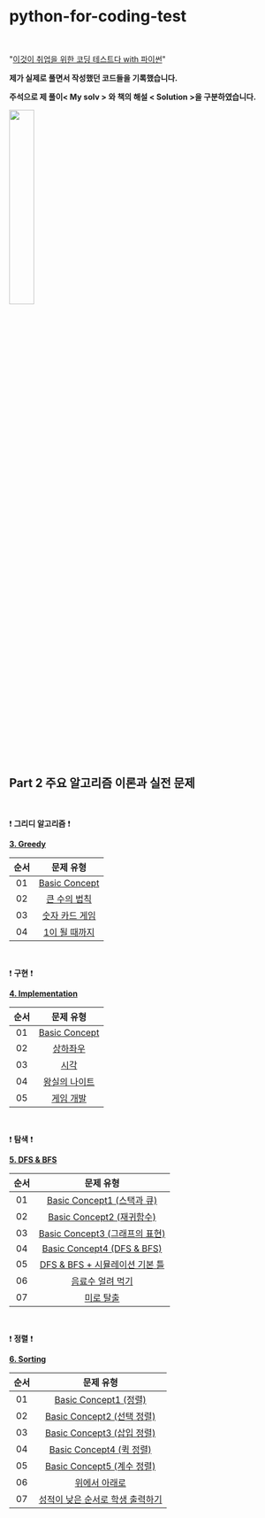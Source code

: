 # python-for-coding-test

<br/>

"[이것이 취업을 위한 코딩 테스트다 with 파이썬](http://www.yes24.com/Product/Goods/91433923)"

**제가 실제로 풀면서 작성했던 코드들을 기록했습니다.**

**주석으로 제 풀이< My solv > 와 책의 해설 < Solution >을 구분하였습니다.**

<img src = "https://user-images.githubusercontent.com/97127994/209169984-f86433cf-7864-4688-96d4-2d115434b267.jpeg" width="30%" height="30%">


<br/>


## Part 2 주요 알고리즘 이론과 실전 문제

<br/>

:exclamation: **그리디 알고리즘** :exclamation:


**[3. Greedy](https://github.com/eric98040/python-for-coding-test/tree/main/Greedy)**


|       순서        |         문제 유형       |   
|:-----:|:-----:|
|01|[Basic Concept](https://github.com/eric98040/python-for-coding-test/blob/main/Greedy/Basic%20Concept.py)|
|02|[큰 수의 법칙](https://github.com/eric98040/python-for-coding-test/blob/main/Greedy/%ED%81%B0%20%EC%88%98%EC%9D%98%20%EB%B2%95%EC%B9%99.py)|
|03|[숫자 카드 게임](https://github.com/eric98040/python-for-coding-test/blob/main/Greedy/%EC%88%AB%EC%9E%90%20%EC%B9%B4%EB%93%9C%20%EA%B2%8C%EC%9E%84.py)|
|04|[1이 될 때까지](https://github.com/eric98040/python-for-coding-test/blob/main/Greedy/1%EC%9D%B4%20%EB%90%A0%20%EB%95%8C%EA%B9%8C%EC%A7%80.py)|


<br/>

:exclamation: **구현** :exclamation:

**[4. Implementation](https://github.com/eric98040/python-for-coding-test/tree/main/Implementation)**


|       순서        |         문제 유형       |   
|:-----:|:-----:|
|01|[Basic Concept](https://github.com/eric98040/python-for-coding-test/blob/main/Implementation/Basic%20Concept.py)|
|02|[상하좌우](https://github.com/eric98040/python-for-coding-test/blob/main/Implementation/%EC%83%81%ED%95%98%EC%A2%8C%EC%9A%B0.py)|
|03|[시각](https://github.com/eric98040/python-for-coding-test/blob/main/Implementation/%EC%8B%9C%EA%B0%81.Py)|
|04|[왕실의 나이트](https://github.com/eric98040/python-for-coding-test/blob/main/Implementation/%EC%99%95%EC%8B%A4%EC%9D%98%20%EB%82%98%EC%9D%B4%ED%8A%B8.py)|
|05|[게임 개발](https://github.com/eric98040/python-for-coding-test/blob/main/Implementation/%EA%B2%8C%EC%9E%84%20%EA%B0%9C%EB%B0%9C.py)|


<br/>

:exclamation: **탐색** :exclamation:


**[5. DFS & BFS](https://github.com/eric98040/python-for-coding-test/tree/main/DFS%20%26%20BFS)**


|       순서        |         문제 유형       |   
|:-----:|:-----:|
|01|[Basic Concept1 (스택과 큐)](https://github.com/eric98040/python-for-coding-test/blob/main/DFS%20%26%20BFS/Basic%20Concept1%20(%EC%8A%A4%ED%83%9D%EA%B3%BC%20%ED%81%90).py)|
|02|[Basic Concept2 (재귀함수)](https://github.com/eric98040/python-for-coding-test/blob/main/DFS%20&%20BFS/Basic%20Concept2%20(%EC%9E%AC%EA%B7%80%ED%95%A8%EC%88%98).py)|
|03|[Basic Concept3 (그래프의 표현)](https://github.com/eric98040/python-for-coding-test/blob/main/DFS%20%26%20BFS/Basic%20Concept3%20(%EA%B7%B8%EB%9E%98%ED%94%84%EC%9D%98%20%ED%91%9C%ED%98%84).py)|
|04|[Basic Concept4 (DFS & BFS)](https://github.com/eric98040/python-for-coding-test/blob/main/DFS%20%26%20BFS/Basic%20Concept4%20(DFS%20%26%20BFS).py)|
|05|[DFS & BFS + 시뮬레이션 기본 틀](https://github.com/eric98040/python-for-coding-test/blob/main/DFS%20%26%20BFS/DFS%20%26%20BFS%20%2B%20%EC%8B%9C%EB%AE%AC%EB%A0%88%EC%9D%B4%EC%85%98%20%EA%B8%B0%EB%B3%B8%20%ED%8B%80.Py)|
|06|[음료수 얼려 먹기](https://github.com/eric98040/python-for-coding-test/blob/main/DFS%20%26%20BFS/%EC%9D%8C%EB%A3%8C%EC%88%98%20%EC%96%BC%EB%A0%A4%20%EB%A8%B9%EA%B8%B0.Py)|
|07|[미로 탈출](https://github.com/eric98040/python-for-coding-test/blob/main/DFS%20&%20BFS/%EB%AF%B8%EB%A1%9C%20%ED%83%88%EC%B6%9C.py)|


<br/>

:exclamation: **정렬** :exclamation:


**[6. Sorting](https://github.com/eric98040/python-for-coding-test/tree/main/Sorting)**


|       순서        |         문제 유형       |   
|:-----:|:-----:|
|01|[Basic Concept1 (정렬)](https://github.com/eric98040/python-for-coding-test/blob/main/Sorting/Basic%20Concept1%20(%EC%A0%95%EB%A0%AC).py)|
|02|[Basic Concept2 (선택 정렬)](https://github.com/eric98040/python-for-coding-test/blob/main/Sorting/Basic%20Concept2%20(%EC%84%A0%ED%83%9D%20%EC%A0%95%EB%A0%AC).py)|
|03|[Basic Concept3 (삽입 정렬)](https://github.com/eric98040/python-for-coding-test/blob/main/Sorting/Basic%20Concept3%20(%EC%82%BD%EC%9E%85%20%EC%A0%95%EB%A0%AC).py)|
|04|[Basic Concept4 (퀵 정렬)](https://github.com/eric98040/python-for-coding-test/blob/main/Sorting/Basic%20Concept4%20(%ED%80%B5%20%EC%A0%95%EB%A0%AC).py)|
|05|[Basic Concept5 (계수 정렬)](https://github.com/eric98040/python-for-coding-test/blob/main/Sorting/Basic%20Concept5%20(%EA%B3%84%EC%88%98%20%EC%A0%95%EB%A0%AC).py)|
|06|[위에서 아래로](https://github.com/eric98040/python-for-coding-test/blob/main/Sorting/%EC%9C%84%EC%97%90%EC%84%9C%20%EC%95%84%EB%9E%98%EB%A1%9C.py)|
|07|[성적이 낮은 순서로 학생 출력하기](https://github.com/eric98040/python-for-coding-test/blob/main/Sorting/%EC%84%B1%EC%A0%81%EC%9D%B4%20%EB%82%AE%EC%9D%80%20%EC%88%9C%EC%84%9C%EB%A1%9C%20%ED%95%99%EC%83%9D%20%EC%B6%9C%EB%A0%A5%ED%95%98%EA%B8%B0.py)|



